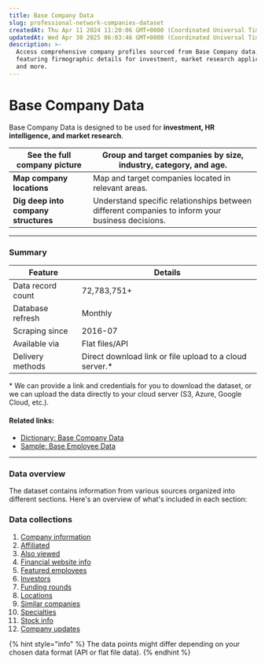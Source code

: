 ```yaml
---
title: Base Company Data
slug: professional-network-companies-dataset
createdAt: Thu Apr 11 2024 11:20:06 GMT+0000 (Coordinated Universal Time)
updatedAt: Wed Apr 30 2025 06:03:46 GMT+0000 (Coordinated Universal Time)
description: >-
  Access comprehensive company profiles sourced from Base Company data,
  featuring firmographic details for investment, market research applications
  and more.
---
```


# Base Company Data

Base Company Data is designed to be used for **investment, HR intelligence, and market research**.

| **See the full company picture**     | Group and target companies by size, industry, category, and age.                                 |
| ------------------------------------ | ------------------------------------------------------------------------------------------------ |
| **Map company locations**            | Map and target companies located in relevant areas.                                              |
| **Dig deep into company structures** | Understand specific relationships between different companies to inform your business decisions. |

***

### Summary

| Feature           | Details                                                  |
| ----------------- | -------------------------------------------------------- |
| Data record count | 72,783,751+                                              |
| Database refresh  | Monthly                                                  |
| Scraping since    | 2016-07                                                  |
| Available via     | Flat files/API                                           |
| Delivery methods  | Direct download link or file upload to a cloud server.\* |

\* We can provide a link and credentials for you to download the dataset, or we can upload the data directly to your cloud server (S3, Azure, Google Cloud, etc.).

#### Related links:

* [Dictionary: Base Company Data](Base%20Company%20Data/Dictionary_%20Base%20Company%20Data.md)
* [Sample: Base Employee Data](../Employee%20Data/Base%20Employee%20Data/Sample_%20Base%20Employee%20Data.md)

***

### Data overview

The dataset contains information from various sources organized into different sections. Here's an overview of what's included in each section:

### Data collections

1. [Company information](Base%20Company%20Data/Dictionary_%20Base%20Company%20Data.md)
2. [Affiliated](Base%20Company%20Data/Dictionary_%20Base%20Company%20Data.md)
3. [Also viewed](Base%20Company%20Data/Dictionary_%20Base%20Company%20Data.md)
4. [Financial website info](Base%20Company%20Data/Dictionary_%20Base%20Company%20Data.md)
5. [Featured employees](Base%20Company%20Data/Dictionary_%20Base%20Company%20Data.md)
6. [Investors](Base%20Company%20Data/Dictionary_%20Base%20Company%20Data.md)
7. [Funding rounds](Base%20Company%20Data/Dictionary_%20Base%20Company%20Data.md)
8. [Locations](Base%20Company%20Data/Dictionary_%20Base%20Company%20Data.md)
9. [Similar companies](Base%20Company%20Data/Dictionary_%20Base%20Company%20Data.md)
10. [Specialties](Base%20Company%20Data/Dictionary_%20Base%20Company%20Data.md)
11. [Stock info](Base%20Company%20Data/Dictionary_%20Base%20Company%20Data.md)
12. [Company updates](Base%20Company%20Data/Dictionary_%20Base%20Company%20Data.md)

{% hint style="info" %}
The data points might differ depending on your chosen data format (API or flat file data).
{% endhint %}
